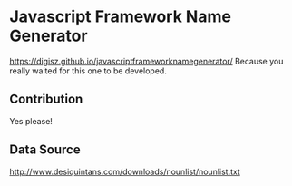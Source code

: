 # Javascript Framework Name Generator
https://digisz.github.io/javascriptframeworknamegenerator/
Because you really waited for this one to be developed.

## Contribution
Yes please!

## Data Source
http://www.desiquintans.com/downloads/nounlist/nounlist.txt
